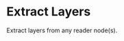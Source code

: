 [//]: # (ID : rodlie.ExtractLayers)
[//]: # (LABEL : Add-ons/Extract Layers from Readers)
[//]: # (VERSION : 1.0)
[//]: # (GROUP : Add-ons/Readers)
[//]: # (KEY : Key_E)
[//]: # (MODIFIER : ControlModifier)

# Extract Layers

Extract layers from any reader node(s).

